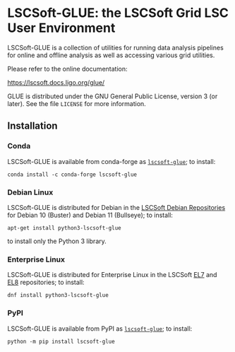 # LSCSoft-GLUE: the LSCSoft Grid LSC User Environment

LSCSoft-GLUE is a collection of utilities for running data analysis pipelines
for online and offline analysis as well as accessing various grid utilities.

Please refer to the online documentation:

https://lscsoft.docs.ligo.org/glue/

GLUE is distributed under the GNU General Public License, version 3 (or later).
See the file `LICENSE` for more information.

## Installation

### Conda

LSCSoft-GLUE is available from conda-forge as
[`lscsoft-glue`](https://anaconda.org/conda-forge/lscsoft-glue/);
to install:

```shell
conda install -c conda-forge lscsoft-glue
```

### Debian Linux

LSCSoft-GLUE is distributed for Debian in the
[LSCSoft Debian Repositories](https://computing.docs.ligo.org/guide/software/installation/#lscdebian)
for Debian 10 (Buster) and Debian 11 (Bullseye); to install:

```shell
apt-get install python3-lscsoft-glue
```

to install only the Python 3 library.

### Enterprise Linux

LSCSoft-GLUE is distributed for Enterprise Linux in the LSCSoft
[EL7](https://computing.docs.ligo.org/guide/software/installation/#sl7) and
[EL8](https://computing.docs.ligo.org/guide/software/installation/#el8)
repositories; to install:

```shell
dnf install python3-lscsoft-glue
```

### PyPI

LSCSoft-GLUE is available from PyPI as
[`lscsoft-glue`](https://pypi.org/project/lscsoft-glue);
to install:

```shell
python -m pip install lscsoft-glue
```
